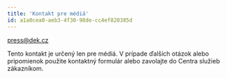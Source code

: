 ```yaml
---
title: 'Kontakt pre médiá'
id: a1a0cea0-aeb3-4f30-98de-cc4ef820385d
---
```

[press@dek.cz](mailto:press@dek.cz)

Tento kontakt je určený len pre médiá. V prípade ďalších otázok alebo pripomienok použite kontaktný formulár alebo zavolajte do Centra služieb zákazníkom.